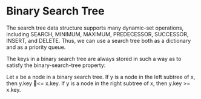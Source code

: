 # Binary Search Tree

The search tree data structure supports many dynamic-set operations, including SEARCH, MINIMUM, MAXIMUM, PREDECESSOR, SUCCESSOR, INSERT, and DELETE. Thus, we can use a search tree both as a dictionary and as a priority queue.

The keys in a binary search tree are always stored in such a way as to satisfy the binary-search-tree property: 

Let x be a node in a binary search tree. If y is a node in the left subtree of x, then y.key &lt;= x.key. If y is a node in the right subtree of x, then y.key &gt;= x.key.

